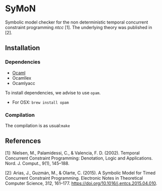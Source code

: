 # SyMoN

Symbolic model checker for the non deterministic temporal concurrent constraint
programming *ntcc* [1]. The underlying theory was published in [2].


## Installation

### Dependencies

  * [Ocaml](http://ocaml.org)
  * Ocamllex
  * Ocamlyacc

To install dependencies, we advise to use `opam`.

  * For OSX: `brew install opam`

### Compilation

The compilation is as usual:`make`


## References

[1]: Nielsen, M., Palamidessi, C., & Valencia, F. D. (2002). Temporal
Concurrent Constraint Programming: Denotation, Logic and Applications. Nord. J.
Comput., 9(1), 145–188.

[2]: Arias, J., Guzmán, M., & Olarte, C. (2015). A Symbolic Model for Timed
Concurrent Constraint Programming. Electronic Notes in Theoretical Computer
Science, 312, 161–177. https://doi.org/10.1016/j.entcs.2015.04.010.
